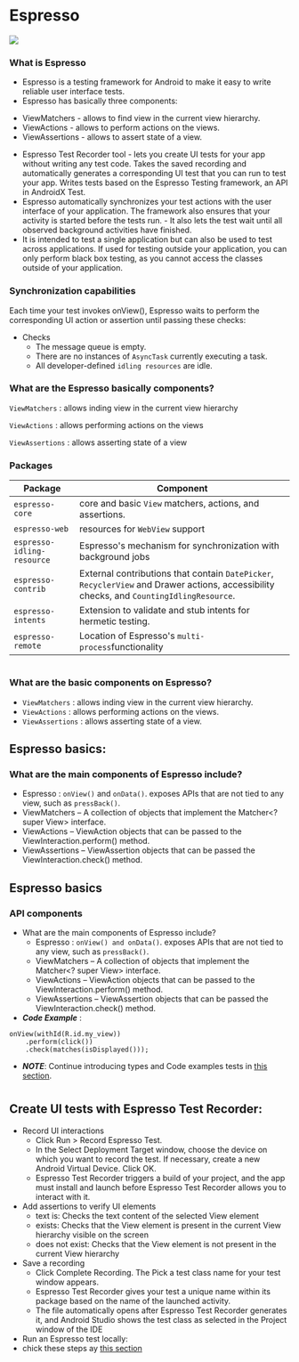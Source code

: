 # Espresso
![](https://riis.com/wp-content/uploads/2015/09/android-espresso-code-testing-1536x864.jpg)
###  What is Espresso
- Espresso is a testing framework for Android to make it easy to write reliable user interface tests.
- Espresso has basically three components:
* ViewMatchers - allows to find view in the current view hierarchy.
* ViewActions - allows to perform actions on the views.
* ViewAssertions - allows to assert state of a view.

- Espresso Test Recorder tool - lets you create UI tests for your app without writing any test code. Takes the saved recording and automatically generates a corresponding UI test that you can run to test your app. Writes tests based on the Espresso Testing framework, an API in AndroidX Test.
- Espresso automatically synchronizes your test actions with the user interface of your application. The framework also ensures that your activity is started before the tests run. - It also lets the test wait until all observed background activities have finished.
- It is intended to test a single application but can also be used to test across applications. If used for testing outside your application, you can only perform black box testing, as you cannot access the classes outside of your application.
### Synchronization capabilities
Each time your test invokes onView(), Espresso waits to perform the corresponding UI action or assertion until passing these checks:
- Checks
  - The message queue is empty.
  - There are no instances of `AsyncTask` currently executing a task.
  - All developer-defined `idling resources` are idle.
### What are the Espresso basically components? 

`ViewMatchers` : allows inding view in the current view hierarchy

`ViewActions` : allows performing actions on the views

`ViewAssertions` : allows asserting state of a view
### Packages
|Package|Component|
|-------|---------|
|`espresso-core`|core and basic `View` matchers, actions, and assertions.|
|`espresso-web`|resources for `WebView` support|
|`espresso-idling-resource`|Espresso's mechanism for synchronization with background jobs|
|`espresso-contrib`|External contributions that contain `DatePicker`, `RecyclerView` and Drawer actions, accessibility checks, and `CountingIdlingResource`.|
|`espresso-intents`|Extension to validate and stub intents for hermetic testing.|
|`espresso-remote`|Location of Espresso's `multi-process`functionality|
#

### What are the basic components on Espresso?
- `ViewMatchers` : allows inding view in the current view hierarchy.
- `ViewActions` : allows performing actions on the views.
- `ViewAssertions` : allows asserting state of a view.

## Espresso basics:

### What are the main components of Espresso include?
- Espresso : `onView()` and `onData()`. exposes APIs that are not tied to any view, such as `pressBack()`.
- ViewMatchers – A collection of objects that implement the Matcher<? super View> interface.
- ViewActions – ViewAction objects that can be passed to the ViewInteraction.perform() method.
- ViewAssertions – ViewAssertion objects that can be passed the ViewInteraction.check() method.

## Espresso basics
### API components
- What are the main components of Espresso include?
  - Espresso :  `onView() and onData()`. exposes APIs that are not tied to any view, such as `pressBack()`.
  - ViewMatchers – A collection of objects that implement the Matcher<? super View> interface.
  - ViewActions – ViewAction objects that can be passed to the ViewInteraction.perform() method.
  - ViewAssertions – ViewAssertion objects that can be passed the ViewInteraction.check() method.
- ***Code Example*** :
```
onView(withId(R.id.my_view))
    .perform(click())
    .check(matches(isDisplayed()));
```

- ***NOTE***: Continue introducing types and Code examples tests in [this section](https://developer.android.com/training/testing/espresso/basics#finding-view).
#

## Create UI tests with Espresso Test Recorder:
- Record UI interactions
  - Click Run > Record Espresso Test.
  - In the Select Deployment Target window, choose the device on which you want to record the test. If necessary, create a new Android Virtual Device. Click OK.
  - Espresso Test Recorder triggers a build of your project, and the app must install and launch before Espresso Test Recorder allows you to interact with it. 
 - Add assertions to verify UI elements
   - text is: Checks the text content of the selected View element
   - exists: Checks that the View element is present in the current View hierarchy visible on the screen
   - does not exist: Checks that the View element is not present in the current View hierarchy
 - Save a recording
   - Click Complete Recording. The Pick a test class name for your test window appears.
   - Espresso Test Recorder gives your test a unique name within its package based on the name of the launched activity.
   - The file automatically opens after Espresso Test Recorder generates it, and Android Studio shows the test class as selected in the Project window of the IDE
 - Run an Espresso test locally:
  - chick these steps ay [this section](https://developer.android.com/studio/test/espresso-test-recorder#run-an-espresso-test-locally)

















